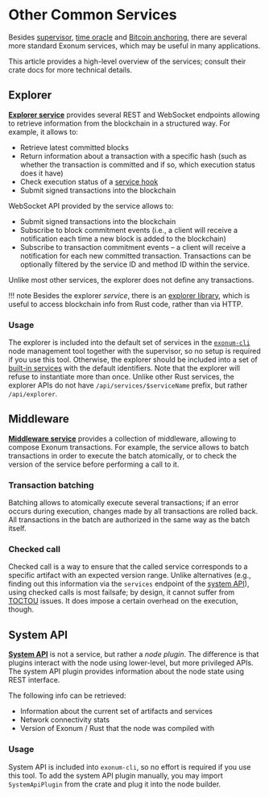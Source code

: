# Other Common Services

Besides [supervisor](supervisor.md), [time oracle](time.md)
and [Bitcoin anchoring](bitcoin-anchoring.md), there are several
more standard Exonum services, which may be useful in many
applications.

This article provides a high-level overview of the services;
consult their crate docs for more technical details.

## Explorer

[**Explorer service**][explorer] provides several REST and
WebSocket endpoints allowing to retrieve information from the
blockchain in a structured way. For example, it allows to:

- Retrieve latest committed blocks
- Return information about a transaction with a specific hash
  (such as whether the transaction is committed and if so,
  which execution status does it have)
- Check execution status of a [service hook](../glossary.md#service-hook)
- Submit signed transactions into the blockchain

WebSocket API provided by the service allows to:

- Submit signed transactions into the blockchain
- Subscribe to block commitment events (i.e., a client will receive
  a notification each time a new block is added to the blockchain)
- Subscribe to transaction commitment events – a client will receive
  a notification for each new committed transaction. Transactions can be
  optionally filtered by the service ID and method ID within the service.

Unlike most other services, the explorer does not define any
transactions.

!!! note
    Besides the explorer *service*, there is an [explorer library],
    which is useful to access blockchain info from Rust code,
    rather than via HTTP.

### Usage

The explorer is included into the default set of services in the
[`exonum-cli`][exonum-cli] node management tool together with the supervisor,
so no setup is required if you use this tool. Otherwise, the explorer
should be included into a set of [built-in services](../glossary.md#built-in-service)
with the default identifiers. Note that the explorer will refuse
to instantiate more than once. Unlike other Rust services,
the explorer APIs do not have `/api/services/$serviceName` prefix,
but rather `/api/explorer`.

## Middleware

[**Middleware service**][middleware] provides a collection of middleware,
allowing to compose Exonum transactions. For example, the service
allows to batch transactions in order to execute the batch atomically,
or to check the version of the service before performing a call to it.

### Transaction batching

Batching allows to atomically execute several transactions; if an error occurs
during execution, changes made by all transactions are rolled back. All
transactions in the batch are authorized in the same way as the batch itself.

### Checked call

<!-- cspell:ignore toctou -->

Checked call is a way to ensure that the called service corresponds to a
specific artifact with an expected version range. Unlike alternatives (e.g.,
finding out this information via the `services` endpoint
of the [system API](#system-api)),
using checked calls is most failsafe; by design, it cannot suffer
from [TOCTOU] issues. It does impose a certain overhead on the execution,
though.

## System API

[**System API**][system-api] is not a service, but rather a *node plugin*.
The difference is that plugins interact with the node using lower-level,
but more privileged APIs. The system API plugin provides information
about the node state using REST interface.

The following info can be retrieved:

- Information about the current set of artifacts and services
- Network connectivity stats
- Version of Exonum / Rust that the node was compiled with

### Usage

System API is included into `exonum-cli`, so no effort is required
if you use this tool. To add the system API plugin manually, you
may import `SystemApiPlugin` from the crate and plug it
into the node builder.

[explorer]: https://docs.rs/exonum-explorer-service/
[explorer library]: https://docs.rs/exonum-explorer/
[exonum-cli]: https://docs.rs/exonum-cli/
[middleware]: https://docs.rs/exonum-middleware-service/
[TOCTOU]: https://en.wikipedia.org/wiki/Time-of-check_to_time-of-use
[system-api]: https://docs.rs/exonum-system-api/